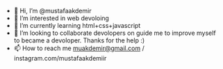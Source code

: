 - 👋 Hi, I’m @mustafaakdemir
- 👀 I’m interested in web devoloing
- 🌱 I’m currently learning html+css+javascript
- 💞️ I’m looking to collaborate devolopers on guide me to improve myself to became a devoloper. Thanks for the help :)
- 📫 How to reach me muakdemir@gmail.com / instagram.com/mustafaakdemiir

<!---
mustafaakdemir/mustafaakdemir is a ✨ special ✨ repository because its `README.md` (this file) appears on your GitHub profile.
You can click the Preview link to take a look at your changes.
--->
